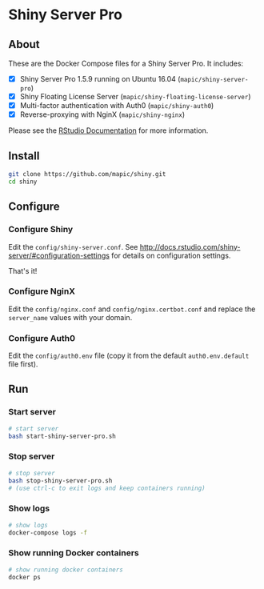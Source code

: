 # Shiny Server Pro

## About

These are the Docker Compose files for a Shiny Server Pro. It includes:
- [x] Shiny Server Pro 1.5.9 running on Ubuntu 16.04 (`mapic/shiny-server-pro`)
- [x] Shiny Floating License Server (`mapic/shiny-floating-license-server`)
- [x] Multi-factor authentication with Auth0 (`mapic/shiny-auth0`)
- [x] Reverse-proxying with NginX (`mapic/shiny-nginx`)

Please see the [RStudio Documentation](http://docs.rstudio.com/shiny-server/) for more information.

## Install

```bash
git clone https://github.com/mapic/shiny.git
cd shiny

```

## Configure

### Configure Shiny
Edit the `config/shiny-server.conf`. See http://docs.rstudio.com/shiny-server/#configuration-settings for details on configuration settings.

That's it!

### Configure NginX
Edit the `config/nginx.conf` and `config/nginx.certbot.conf` and replace the `server_name` values with your domain.

### Configure Auth0
Edit the `config/auth0.env` file (copy it from the default `auth0.env.default` file first).


## Run
### Start server

```bash
# start server
bash start-shiny-server-pro.sh
```

### Stop server
```bash
# stop server
bash stop-shiny-server-pro.sh
# (use ctrl-c to exit logs and keep containers running)
```

### Show logs
```bash
# show logs
docker-compose logs -f
```

### Show running Docker containers
```bash
# show running docker containers
docker ps
```
